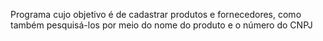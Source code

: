 Programa cujo objetivo é de cadastrar produtos e fornecedores, como também pesquisá-los por meio do nome do produto e o número do CNPJ
